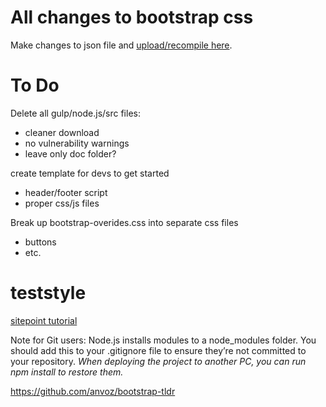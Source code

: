 # All changes to bootstrap css
Make changes to json file and [upload/recompile here](https://getbootstrap.com/docs/3.3/customize/).

# To Do

Delete all gulp/node.js/src files:
* cleaner download
* no vulnerability warnings
* leave only doc folder?

create template for devs to get started
* header/footer script
* proper css/js files

Break up bootstrap-overides.css into separate css files
* buttons
* etc.

# teststyle

[sitepoint tutorial](https://www.sitepoint.com/introduction-gulp-js/)

Note for Git users: Node.js installs modules to a node_modules folder. You should add this to your .gitignore file to ensure they’re not committed to your repository. *When deploying the project to another PC, you can run npm install to restore them.*

https://github.com/anvoz/bootstrap-tldr